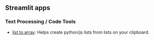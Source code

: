 ## Streamlit apps

### Text Processing / Code Tools
- [list to array](https://onlinetools-list-to-array.streamlit.app/): Helps create python/js lists from lists on your clipboard.
